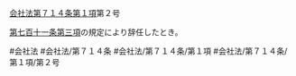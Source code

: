 [会社法第７１４条第１項](会社法＿＿＿＿第７１４条第１項)第２号

[第七百十一条第三項](会社法＿＿＿＿第７１１条第３項)の規定により辞任したとき。


#会社法
#会社法/第７１４条
#会社法/第７１４条/第１項
#会社法/第７１４条/第１項/第２号
